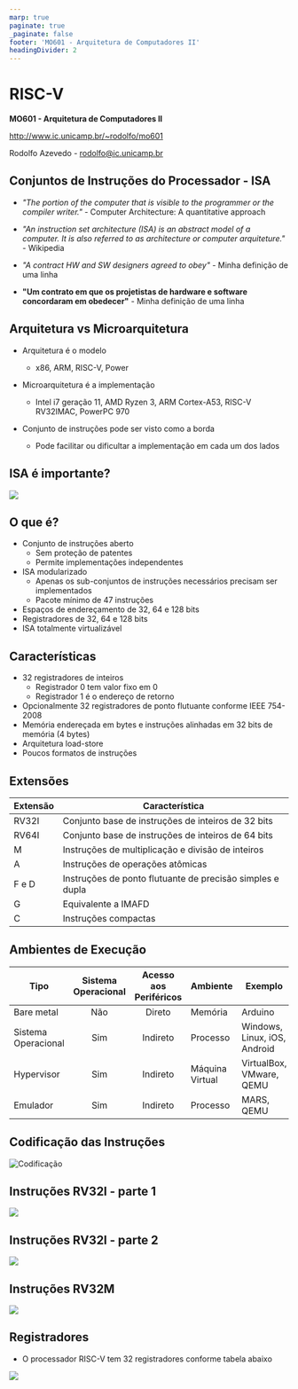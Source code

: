 ```yaml
---
marp: true
paginate: true
_paginate: false
footer: 'MO601 - Arquitetura de Computadores II'
headingDivider: 2
---
```

# RISC-V

**MO601 - Arquitetura de Computadores II**

http://www.ic.unicamp.br/~rodolfo/mo601

Rodolfo Azevedo - rodolfo@ic.unicamp.br

## Conjuntos de Instruções do Processador - **ISA**

* *"The portion of the computer that is visible to the programmer or the compiler writer."* - Computer Architecture: A quantitative approach

* *"An instruction set architecture (ISA) is an abstract model of a computer. It is also referred to as architecture or computer arquiteture."* - Wikipedia

* *"A contract HW and SW designers agreed to obey"* - Minha definição de uma linha

* **"Um contrato em que os projetistas de hardware e software concordaram em obedecer"** - Minha definição de uma linha

## Arquitetura vs Microarquitetura

* Arquitetura é o modelo
  * x86, ARM, RISC-V, Power

* Microarquitetura é a implementação
  * Intel i7 geração 11, AMD Ryzen 3, ARM Cortex-A53, RISC-V RV32IMAC, PowerPC 970

* Conjunto de instruções pode ser visto como a borda
  * Pode facilitar ou dificultar a implementação em cada um dos lados

## ISA é importante?

![](isa.png)

## O que é?

* Conjunto de instruções aberto
  * Sem proteção de patentes
  * Permite implementações independentes
* ISA modularizado
  * Apenas os sub-conjuntos de instruções necessários precisam ser implementados
  * Pacote mínimo de 47 instruções
* Espaços de endereçamento de 32, 64 e 128 bits
* Registradores de 32, 64 e 128 bits
* ISA totalmente virtualizável

## Características

* 32 registradores de inteiros
  * Registrador 0 tem valor fixo em 0
  * Registrador 1 é o endereço de retorno
* Opcionalmente 32 registradores de ponto flutuante conforme IEEE 754-2008
* Memória endereçada em bytes e instruções alinhadas em 32 bits de memória (4 bytes)
* Arquitetura load-store
* Poucos formatos de instruções

## Extensões

|Extensão|Característica|
|---|---|
| RV32I | Conjunto base de instruções de inteiros de 32 bits |
| RV64I | Conjunto base de instruções de inteiros de 64 bits |
| M | Instruções de multiplicação e divisão de inteiros |
| A | Instruções de operações atômicas |
| F e D| Instruções de ponto flutuante de precisão simples e dupla|
| G | Equivalente a IMAFD |
| C | Instruções compactas |

## Ambientes de Execução

| Tipo | Sistema Operacional | Acesso aos Periféricos | Ambiente | Exemplo |
|---|:---:|:---:|---|---|
| Bare metal | Não | Direto | Memória | Arduino |
| Sistema Operacional | Sim | Indireto | Processo | Windows, Linux, iOS, Android |
| Hypervisor | Sim | Indireto | Máquina Virtual | VirtualBox, VMware, QEMU |
| Emulador | Sim | Indireto | Processo | MARS, QEMU |

## Codificação das Instruções

![Codificação](codificacao.png)

## Instruções RV32I - parte 1

![](instrucoes-1.png)

## Instruções RV32I - parte 2

![](instrucoes-2.png)

## Instruções RV32M

![](instrucoes-3.png)

## Registradores

* O processador RISC-V tem 32 registradores conforme tabela abaixo

![](registradores.png)

